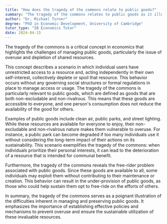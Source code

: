 ```yaml
---
title: "How does the tragedy of the commons relate to public goods?"
summary: "The tragedy of the commons relates to public goods as it illustrates the problem of overuse and depletion of shared resources."
author: "Dr. Michael Turner"
degree: "PhD in Economic Development, University of Cambridge"
tutor_type: "IB Economics Tutor"
date: 2024-04-15
---
```


The tragedy of the commons is a critical concept in economics that highlights the challenges of managing public goods, particularly the issue of overuse and depletion of shared resources.

This concept describes a scenario in which individual users have unrestricted access to a resource and, acting independently in their own self-interest, collectively deplete or spoil that resource. This behavior occurs without any governing social structures or formal regulations in place to manage access or usage. The tragedy of the commons is particularly relevant to public goods, which are defined as goods that are both non-excludable and non-rivalrous. This means that these goods are accessible to everyone, and one person's consumption does not reduce the availability of the good for others.

Examples of public goods include clean air, public parks, and street lighting. While these resources are available for everyone to enjoy, their non-excludable and non-rivalrous nature makes them vulnerable to overuse. For instance, a public park can become degraded if too many individuals use it without considering the long-term impact of their actions on its sustainability. This scenario exemplifies the tragedy of the commons: when individuals prioritize their personal interests, it can lead to the deterioration of a resource that is intended for communal benefit.

Furthermore, the tragedy of the commons reveals the free-rider problem associated with public goods. Since these goods are available to all, some individuals may exploit them without contributing to their maintenance or creation. This behavior can result in the under-provision of public goods, as those who could help sustain them opt to free-ride on the efforts of others.

In summary, the tragedy of the commons serves as a poignant illustration of the difficulties inherent in managing and preserving public goods. It emphasizes the importance of establishing effective policies and mechanisms to prevent overuse and ensure the sustainable utilization of these invaluable resources.
    